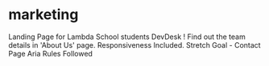 # marketing
Landing Page for Lambda School students DevDesk !
Find out the team details in 'About Us' page. 
Responsiveness Included.
Stretch Goal - Contact Page
Aria Rules Followed